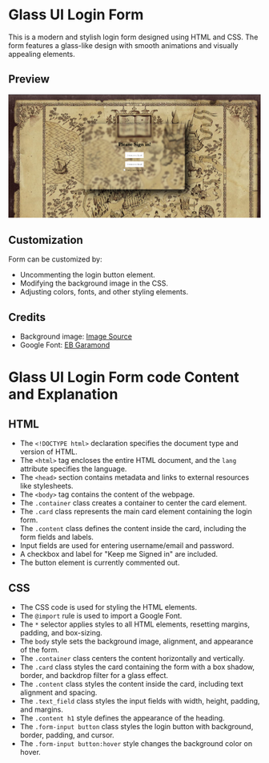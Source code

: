 # Glass UI Login Form

This is a modern and stylish login form designed using HTML and CSS. The form features a glass-like design with smooth animations and visually appealing elements.

## Preview

![Glass UI Login Form](preview.png)

## Customization

Form can be customized by:

- Uncommenting the login button element.
- Modifying the background image in the CSS.
- Adjusting colors, fonts, and other styling elements.

## Credits

- Background image: [Image Source](https://www.pxfuel.com/en/desktop-wallpaper-tlfzw)
- Google Font: [EB Garamond](https://fonts.google.com/specimen/EB+Garamond)


# Glass UI Login Form code Content and Explanation

## HTML

- The `<!DOCTYPE html>` declaration specifies the document type and version of HTML.
- The `<html>` tag encloses the entire HTML document, and the `lang` attribute specifies the language.
- The `<head>` section contains metadata and links to external resources like stylesheets.
- The `<body>` tag contains the content of the webpage.
- The `.container` class creates a container to center the card element.
- The `.card` class represents the main card element containing the login form.
- The `.content` class defines the content inside the card, including the form fields and labels.
- Input fields are used for entering username/email and password.
- A checkbox and label for "Keep me Signed in" are included.
- The button element is currently commented out.

## CSS

- The CSS code is used for styling the HTML elements.
- The `@import` rule is used to import a Google Font.
- The `*` selector applies styles to all HTML elements, resetting margins, padding, and box-sizing.
- The `body` style sets the background image, alignment, and appearance of the form.
- The `.container` class centers the content horizontally and vertically.
- The `.card` class styles the card containing the form with a box shadow, border, and backdrop filter for a glass effect.
- The `.content` class styles the content inside the card, including text alignment and spacing.
- The `.text_field` class styles the input fields with width, height, padding, and margins.
- The `.content h1` style defines the appearance of the heading.
- The `.form-input button` class styles the login button with background, border, padding, and cursor.
- The `.form-input button:hover` style changes the background color on hover.
